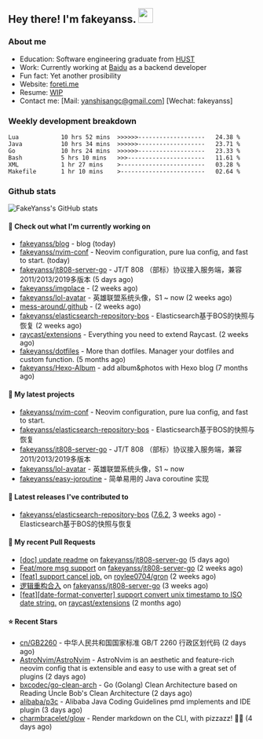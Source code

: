 ## Hey there! I'm fakeyanss. <img src="https://media.giphy.com/media/hvRJCLFzcasrR4ia7z/giphy.gif" width="30px">

### About me

- Education: Software engineering graduate from [HUST](https://www.hust.edu.cn/)
- Work: Currently working at [Baidu](https://cloud.baidu.com/) as a backend developer
- Fun fact: Yet another prosibility
- Website: [foreti.me](https://foreti.me)
- Resume: [WIP](https://github.com/fakeyanss/fakeYanss/blob/master/Resume.md)
- Contact me: [Mail: yanshisangc@gmail.com] [Wechat: fakeyanss]

### Weekly development breakdown



```text
Lua            10 hrs 52 mins  >>>>>>-------------------   24.38 %
Java           10 hrs 34 mins  >>>>>>-------------------   23.71 %
Go             10 hrs 24 mins  >>>>>>-------------------   23.33 %
Bash           5 hrs 10 mins   >>>----------------------   11.61 %
XML            1 hr 27 mins    >------------------------   03.28 %
Makefile       1 hr 10 mins    >------------------------   02.64 %
```



### Github stats

![FakeYanss's GitHub stats](https://github-readme-stats.vercel.app/api?username=fakeyanss&show_icons=true&theme=transparent)

#### 👷 Check out what I'm currently working on

- [fakeyanss/blog](https://github.com/fakeyanss/blog) - blog (today)
- [fakeyanss/nvim-conf](https://github.com/fakeyanss/nvim-conf) - Neovim configuration, pure lua config, and fast to start. (today)
- [fakeyanss/jt808-server-go](https://github.com/fakeyanss/jt808-server-go) - JT/T 808 （部标）协议接入服务端，兼容2011/2013/2019多版本 (5 days ago)
- [fakeyanss/imgplace](https://github.com/fakeyanss/imgplace) -  (2 weeks ago)
- [fakeyanss/lol-avatar](https://github.com/fakeyanss/lol-avatar) - 英雄联盟系统头像，S1 ~ now (2 weeks ago)
- [mess-around/.github](https://github.com/mess-around/.github) -  (2 weeks ago)
- [fakeyanss/elasticsearch-repository-bos](https://github.com/fakeyanss/elasticsearch-repository-bos) - Elasticsearch基于BOS的快照与恢复 (2 weeks ago)
- [raycast/extensions](https://github.com/raycast/extensions) - Everything you need to extend Raycast. (2 weeks ago)
- [fakeyanss/dotfiles](https://github.com/fakeyanss/dotfiles) - More than dotfiles. Manager your dotfiles and custom function. (5 months ago)
- [fakeyanss/Hexo-Album](https://github.com/fakeyanss/Hexo-Album) - add album&amp;photos with Hexo blog (7 months ago)

#### 🌱 My latest projects

- [fakeyanss/nvim-conf](https://github.com/fakeyanss/nvim-conf) - Neovim configuration, pure lua config, and fast to start.
- [fakeyanss/elasticsearch-repository-bos](https://github.com/fakeyanss/elasticsearch-repository-bos) - Elasticsearch基于BOS的快照与恢复
- [fakeyanss/jt808-server-go](https://github.com/fakeyanss/jt808-server-go) - JT/T 808 （部标）协议接入服务端，兼容2011/2013/2019多版本
- [fakeyanss/lol-avatar](https://github.com/fakeyanss/lol-avatar) - 英雄联盟系统头像，S1 ~ now
- [fakeyanss/easy-joroutine](https://github.com/fakeyanss/easy-joroutine) - 简单易用的 Java coroutine 实现

#### 🔭 Latest releases I've contributed to

- [fakeyanss/elasticsearch-repository-bos](https://github.com/fakeyanss/elasticsearch-repository-bos) ([7.6.2](https://github.com/fakeyanss/elasticsearch-repository-bos/releases/tag/7.6.2), 3 weeks ago) - Elasticsearch基于BOS的快照与恢复

#### 🔨 My recent Pull Requests

- [[doc] update readme](https://github.com/fakeyanss/jt808-server-go/pull/4) on [fakeyanss/jt808-server-go](https://github.com/fakeyanss/jt808-server-go) (5 days ago)
- [Feat/more msg support](https://github.com/fakeyanss/jt808-server-go/pull/2) on [fakeyanss/jt808-server-go](https://github.com/fakeyanss/jt808-server-go) (2 weeks ago)
- [[feat] support cancel job.](https://github.com/roylee0704/gron/pull/16) on [roylee0704/gron](https://github.com/roylee0704/gron) (2 weeks ago)
- [逻辑重构合入](https://github.com/fakeyanss/jt808-server-go/pull/1) on [fakeyanss/jt808-server-go](https://github.com/fakeyanss/jt808-server-go) (3 weeks ago)
- [[feat][date-format-converter] support convert unix timestamp to ISO date string.](https://github.com/raycast/extensions/pull/4131) on [raycast/extensions](https://github.com/raycast/extensions) (2 months ago)

#### ⭐ Recent Stars

- [cn/GB2260](https://github.com/cn/GB2260) - 中华人民共和国国家标准 GB/T 2260 行政区划代码 (2 days ago)
- [AstroNvim/AstroNvim](https://github.com/AstroNvim/AstroNvim) - AstroNvim is an aesthetic and feature-rich neovim config that is extensible and easy to use with a great set of plugins  (2 days ago)
- [bxcodec/go-clean-arch](https://github.com/bxcodec/go-clean-arch) - Go (Golang) Clean Architecture based on Reading Uncle Bob&#39;s Clean Architecture (2 days ago)
- [alibaba/p3c](https://github.com/alibaba/p3c) - Alibaba Java Coding Guidelines pmd implements and IDE plugin (3 days ago)
- [charmbracelet/glow](https://github.com/charmbracelet/glow) - Render markdown on the CLI, with pizzazz! 💅🏻 (4 days ago)
